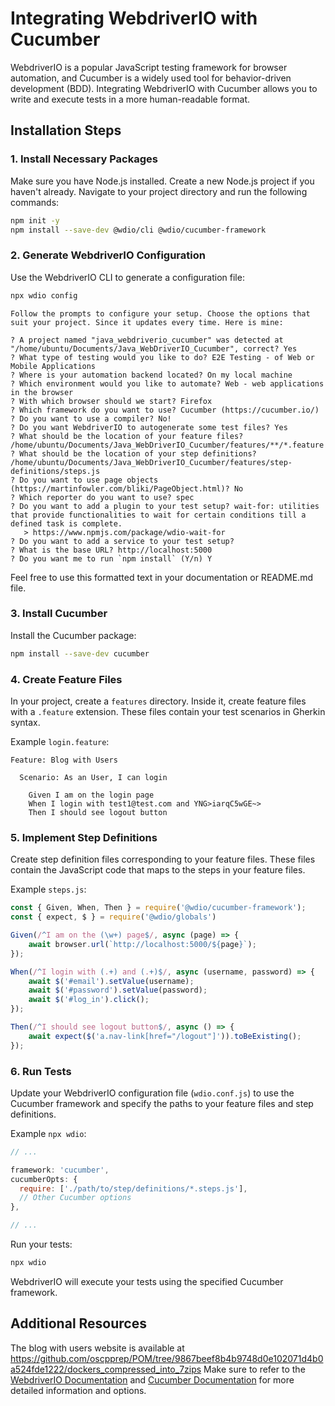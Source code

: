 # Integrating WebdriverIO with Cucumber

WebdriverIO is a popular JavaScript testing framework for browser automation, and Cucumber is a widely used tool for behavior-driven development (BDD). Integrating WebdriverIO with Cucumber allows you to write and execute tests in a more human-readable format.

## Installation Steps

### 1. Install Necessary Packages

Make sure you have Node.js installed. Create a new Node.js project if you haven't already. Navigate to your project directory and run the following commands:

```bash
npm init -y
npm install --save-dev @wdio/cli @wdio/cucumber-framework
```

### 2. Generate WebdriverIO Configuration

Use the WebdriverIO CLI to generate a configuration file:

```bash
npx wdio config
```

```plaintext
Follow the prompts to configure your setup. Choose the options that suit your project. Since it updates every time. Here is mine:

? A project named "java_webdriverio_cucumber" was detected at "/home/ubuntu/Documents/Java_WebDriverIO_Cucumber", correct? Yes
? What type of testing would you like to do? E2E Testing - of Web or Mobile Applications
? Where is your automation backend located? On my local machine
? Which environment would you like to automate? Web - web applications in the browser
? With which browser should we start? Firefox
? Which framework do you want to use? Cucumber (https://cucumber.io/)
? Do you want to use a compiler? No!
? Do you want WebdriverIO to autogenerate some test files? Yes
? What should be the location of your feature files? /home/ubuntu/Documents/Java_WebDriverIO_Cucumber/features/**/*.feature
? What should be the location of your step definitions? /home/ubuntu/Documents/Java_WebDriverIO_Cucumber/features/step-definitions/steps.js
? Do you want to use page objects (https://martinfowler.com/bliki/PageObject.html)? No
? Which reporter do you want to use? spec
? Do you want to add a plugin to your test setup? wait-for: utilities that provide functionalities to wait for certain conditions till a defined task is complete.
   > https://www.npmjs.com/package/wdio-wait-for
? Do you want to add a service to your test setup? 
? What is the base URL? http://localhost:5000
? Do you want me to run `npm install` (Y/n) Y
```

Feel free to use this formatted text in your documentation or README.md file.

### 3. Install Cucumber

Install the Cucumber package:

```bash
npm install --save-dev cucumber
```

### 4. Create Feature Files

In your project, create a `features` directory. Inside it, create feature files with a `.feature` extension. These files contain your test scenarios in Gherkin syntax.

Example `login.feature`:

```gherkin
Feature: Blog with Users

  Scenario: As an User, I can login

    Given I am on the login page
    When I login with test1@test.com and YNG>iarqC5wGE~>
    Then I should see logout button
```

### 5. Implement Step Definitions

Create step definition files corresponding to your feature files. These files contain the JavaScript code that maps to the steps in your feature files.

Example `steps.js`:

```javascript
const { Given, When, Then } = require('@wdio/cucumber-framework');
const { expect, $ } = require('@wdio/globals')

Given(/^I am on the (\w+) page$/, async (page) => {
    await browser.url(`http://localhost:5000/${page}`);
});

When(/^I login with (.+) and (.+)$/, async (username, password) => {
    await $('#email').setValue(username);
    await $('#password').setValue(password);
    await $('#log_in').click();
});

Then(/^I should see logout button$/, async () => {
    await expect($('a.nav-link[href="/logout"]')).toBeExisting();
});

```

### 6. Run Tests

Update your WebdriverIO configuration file (`wdio.conf.js`) to use the Cucumber framework and specify the paths to your feature files and step definitions.

Example `npx wdio`:

```javascript
// ...

framework: 'cucumber',
cucumberOpts: {
  require: ['./path/to/step/definitions/*.steps.js'],
  // Other Cucumber options
},

// ...
```

Run your tests:

```bash
npx wdio
```

WebdriverIO will execute your tests using the specified Cucumber framework.

## Additional Resources
The blog with users website is available at https://github.com/oscpprep/POM/tree/9867beef8b4b9748d0e102071d4b0a524fde1222/dockers_compressed_into_7zips
Make sure to refer to the [WebdriverIO Documentation](https://webdriver.io/docs/gettingstarted.html) and [Cucumber Documentation](https://cucumber.io/docs/guides/10-minute-tutorial/) for more detailed information and options.
